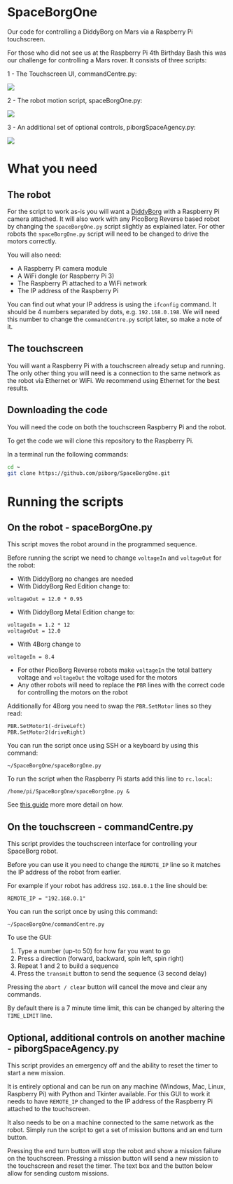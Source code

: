 # SpaceBorgOne
Our code for controlling a DiddyBorg on Mars via a Raspberry Pi touchscreen.

For those who did not see us at the Raspberry Pi 4th Birthday Bash this was our challenge for controlling a Mars rover.
It consists of three scripts:

1 - The Touchscreen UI, commandCentre.py:

![](screenshot.png?raw=true)

2 - The robot motion script, spaceBorgOne.py:

![](we-come-in-peace.jpg?raw=true)

3 - An additional set of optional controls, piborgSpaceAgency.py:

![](screenshot2.png?raw=true)

# What you need
## The robot
For the script to work as-is you will want a [DiddyBorg](https://www.piborg.org/diddyborg) with a Raspberry Pi camera attached.
It will also work with any PicoBorg Reverse based robot by changing the `spaceBorgOne.py` script slightly as explained later.
For other robots the `spaceBorgOne.py` script will need to be changed to drive the motors correctly.

You will also need:
* A Raspberry Pi camera module
* A WiFi dongle (or Raspberry Pi 3)
* The Raspberry Pi attached to a WiFi network
* The IP address of the Raspberry Pi

You can find out what your IP address is using the `ifconfig` command.
It should be 4 numbers separated by dots, e.g. `192.168.0.198`.
We will need this number to change the `commandCentre.py` script later, so make a note of it.

## The touchscreen
You will want a Raspberry Pi with a touchscreen already setup and running.
The only other thing you will need is a connection to the same network as the robot via Ethernet or WiFi.
We recommend using Ethernet for the best results.

## Downloading the code
You will need the code on both the touchscreen Raspberry Pi and the robot.

To get the code we will clone this repository to the Raspberry Pi.

In a terminal run the following commands:
```bash
cd ~
git clone https://github.com/piborg/SpaceBorgOne.git
```

# Running the scripts

## On the robot - spaceBorgOne.py
This script moves the robot around in the programmed sequence.

Before running the script we need to change `voltageIn` and `voltageOut` for the robot:
* With DiddyBorg no changes are needed
* With DiddyBorg Red Edition change to:

```
voltageOut = 12.0 * 0.95
```

* With DiddyBorg Metal Edition change to:

```
voltageIn = 1.2 * 12
voltageOut = 12.0
```

* With 4Borg change to

```
voltageIn = 8.4
```

* For other PicoBorg Reverse robots make `voltageIn` the total battery voltage and `voltageOut` the voltage used for the motors
* Any other robots will need to replace the `PBR` lines with the correct code for controlling the motors on the robot

Additionally for 4Borg you need to swap the `PBR.SetMotor` lines so they read:
```
PBR.SetMotor1(-driveLeft)
PBR.SetMotor2(driveRight)
```

You can run the script once using SSH or a keyboard by using this command:
```
~/SpaceBorgOne/spaceBorgOne.py
```

To run the script when the Raspberry Pi starts add this line to `rc.local`:
```
/home/pi/SpaceBorgOne/spaceBorgOne.py &
```

See [this guide](https://www.raspberrypi.org/documentation/linux/usage/rc-local.md) more more detail on how.

## On the touchscreen - commandCentre.py
This script provides the touchscreen interface for controlling your SpaceBorg robot.


Before you can use it you need to change the `REMOTE_IP` line so it matches the IP address of the robot from earlier.

For example if your robot has address `192.168.0.1` the line should be:
```
REMOTE_IP = "192.168.0.1"
```

You can run the script once by using this command:
```
~/SpaceBorgOne/commandCentre.py
```

To use the GUI:

1. Type a number (up-to 50) for how far you want to go
2. Press a direction (forward, backward, spin left, spin right)
3. Repeat 1 and 2 to build a sequence
4. Press the `transmit` button to send the sequence (3 second delay)

Pressing the `abort / clear` button will cancel the move and clear any commands.

By default there is a 7 minute time limit, this can be changed by altering the `TIME_LIMIT` line.

## Optional, additional controls on another machine - piborgSpaceAgency.py
This script provides an emergency off and the ability to reset the timer to start a new mission.

It is entirely optional and can be run on any machine (Windows, Mac, Linux, Raspberry Pi) with Python and Tkinter available.
For this GUI to work it needs to have `REMOTE_IP` changed to the IP address of the Raspberry Pi attached to the touchscreen.

It also needs to be on a machine connected to the same network as the robot.
Simply run the script to get a set of mission buttons and an end turn button.

Pressing the end turn button will stop the robot and show a mission failure on the touchscreen.
Pressing a mission button will send a new mission to the touchscreen and reset the timer.
The text box and the button below allow for sending custom missions.
